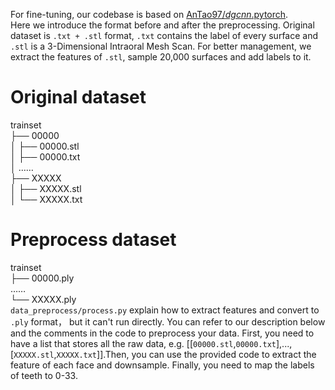 For fine-tuning, our codebase is based on [AnTao97/*dgcnn*.pytorch](https://github.com/AnTao97/dgcnn.pytorch).  
Here we introduce the format before and after the preprocessing. Original dataset is ``.txt + .stl`` format, ``.txt`` contains the label of every surface and  ``.stl`` is a 3-Dimensional Intraoral Mesh Scan. For better management, we extract the features of ``.stl``, sample 20,000 surfaces and add labels to it. 
# Original dataset  
trainset    
├── 00000     
│   ├── 00000.stl  
│   ├── 00000.txt  
│    ……  
├── XXXXX      
│   ├── XXXXX.stl  
│   └── XXXXX.txt  
# Preprocess dataset  
trainset     
├── 00000.ply    
 ……     
└── XXXXX.ply    
``data_preprocess/process.py`` explain how to extract features and convert to ``.ply`` format， but it can't run directly. You can refer to our description below and the comments in the code to preprocess your data. First, you need to have a list that stores all the raw data, e.g. [[``00000.stl``,``00000.txt``],...,[``XXXXX.stl``,``XXXXX.txt``]].Then, you can use the provided code to extract the feature of each face and downsample. Finally, you need to map the labels of teeth to 0-33.
